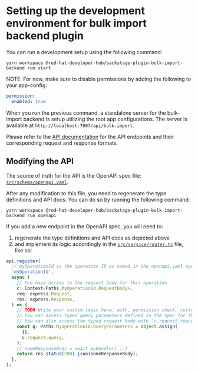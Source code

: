 # Setting up the development environment for bulk import backend plugin

You can run a development setup using the following command:

```console
yarn workspace @red-hat-developer-hub/backstage-plugin-bulk-import-backend run start
```

NOTE: For now, make sure to disable permissions by adding the following to your app-config:

```yaml
permission:
  enabled: true
```

When you run the previous command, a standalone server for the bulk-import backend is setup utilizing the root app configurations.
The server is available at `http://localhost:7007/api/bulk-import`.

Please refer to the [API documentation](./api-docs/README.md) for the API endpoints and their corresponding request and response formats.

## Modifying the API

The source of truth for the API is the OpenAPI spec file: [`src/schema/openapi.yaml`](src/schema/openapi.yaml).

After any modification to this file, you need to regenerate the type definitions and API docs. You can do so by running the following command:

```console
yarn workspace @red-hat-developer-hub/backstage-plugin-bulk-import-backend run openapi
```

If you add a new endpoint in the OpenAPI spec, you will need to:

1. regenerate the type definitions and API docs as depicted above
2. and implement its logic accordingly in the [`src/service/router.ts`](src/service/router.ts) file, like so:

```typescript
api.register(
  // myOperationId is the operation ID as named in the openapi.yaml spec
  'myOperationId',
  async (
    // You have access to the request body for this operation
    c: Context<Paths.MyOperationId.RequestBody>,
    req: express.Request,
    res: express.Response,
  ) => {
    // TODO Write your custom logic here: auth, permission check, custom handler.
    // You can access typed query parameters defined in the spec for this operation.
    // You can also access the typed request body with 'c.request.requestBody'.
    const q: Paths.MyOperationId.QueryParameters = Object.assign(
      {},
      c.request.query,
    );
    // someResponseBody = await myHandler(...)
    return res.status(200).json(someResponseBody);
  },
);
```
